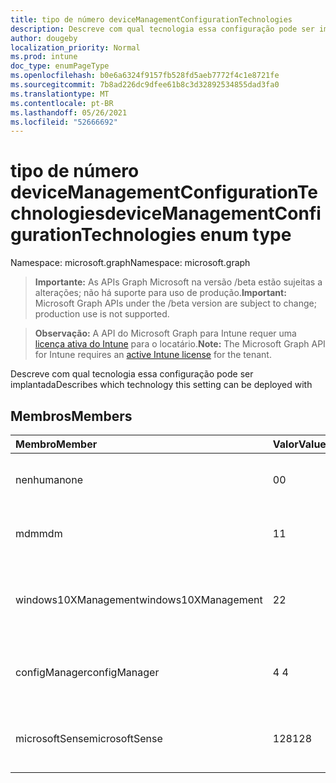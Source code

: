 ```yaml
---
title: tipo de número deviceManagementConfigurationTechnologies
description: Descreve com qual tecnologia essa configuração pode ser implantada
author: dougeby
localization_priority: Normal
ms.prod: intune
doc_type: enumPageType
ms.openlocfilehash: b0e6a6324f9157fb528fd5aeb7772f4c1e8721fe
ms.sourcegitcommit: 7b8ad226dc9dfee61b8c3d32892534855dad3fa0
ms.translationtype: MT
ms.contentlocale: pt-BR
ms.lasthandoff: 05/26/2021
ms.locfileid: "52666692"
---
```

# <a name="devicemanagementconfigurationtechnologies-enum-type"></a><span data-ttu-id="ea4b5-103">tipo de número deviceManagementConfigurationTechnologies</span><span class="sxs-lookup"><span data-stu-id="ea4b5-103">deviceManagementConfigurationTechnologies enum type</span></span>

<span data-ttu-id="ea4b5-104">Namespace: microsoft.graph</span><span class="sxs-lookup"><span data-stu-id="ea4b5-104">Namespace: microsoft.graph</span></span>

> <span data-ttu-id="ea4b5-105">**Importante:** As APIs Graph Microsoft na versão /beta estão sujeitas a alterações; não há suporte para uso de produção.</span><span class="sxs-lookup"><span data-stu-id="ea4b5-105">**Important:** Microsoft Graph APIs under the /beta version are subject to change; production use is not supported.</span></span>

> <span data-ttu-id="ea4b5-106">**Observação:** A API do Microsoft Graph para Intune requer uma [licença ativa do Intune](https://go.microsoft.com/fwlink/?linkid=839381) para o locatário.</span><span class="sxs-lookup"><span data-stu-id="ea4b5-106">**Note:** The Microsoft Graph API for Intune requires an [active Intune license](https://go.microsoft.com/fwlink/?linkid=839381) for the tenant.</span></span>

<span data-ttu-id="ea4b5-107">Descreve com qual tecnologia essa configuração pode ser implantada</span><span class="sxs-lookup"><span data-stu-id="ea4b5-107">Describes which technology this setting can be deployed with</span></span>

## <a name="members"></a><span data-ttu-id="ea4b5-108">Membros</span><span class="sxs-lookup"><span data-stu-id="ea4b5-108">Members</span></span>
|<span data-ttu-id="ea4b5-109">Membro</span><span class="sxs-lookup"><span data-stu-id="ea4b5-109">Member</span></span>|<span data-ttu-id="ea4b5-110">Valor</span><span class="sxs-lookup"><span data-stu-id="ea4b5-110">Value</span></span>|<span data-ttu-id="ea4b5-111">Descrição</span><span class="sxs-lookup"><span data-stu-id="ea4b5-111">Description</span></span>|
|:---|:---|:---|
|<span data-ttu-id="ea4b5-112">nenhuma</span><span class="sxs-lookup"><span data-stu-id="ea4b5-112">none</span></span>|<span data-ttu-id="ea4b5-113">0</span><span class="sxs-lookup"><span data-stu-id="ea4b5-113">0</span></span>|<span data-ttu-id="ea4b5-114">A configuração não pode ser implantada por meio de qualquer canal</span><span class="sxs-lookup"><span data-stu-id="ea4b5-114">Setting cannot be deployed through any channel</span></span>|
|<span data-ttu-id="ea4b5-115">mdm</span><span class="sxs-lookup"><span data-stu-id="ea4b5-115">mdm</span></span>|<span data-ttu-id="ea4b5-116">1</span><span class="sxs-lookup"><span data-stu-id="ea4b5-116">1</span></span>|<span data-ttu-id="ea4b5-117">A configuração pode ser implantada por meio do canal MDM</span><span class="sxs-lookup"><span data-stu-id="ea4b5-117">Setting can be deployed through the MDM channel</span></span>|
|<span data-ttu-id="ea4b5-118">windows10XManagement</span><span class="sxs-lookup"><span data-stu-id="ea4b5-118">windows10XManagement</span></span>|<span data-ttu-id="ea4b5-119">2</span><span class="sxs-lookup"><span data-stu-id="ea4b5-119">2</span></span>|<span data-ttu-id="ea4b5-120">A configuração pode ser implantada por meio do canal Windows10XManagement</span><span class="sxs-lookup"><span data-stu-id="ea4b5-120">Setting can be deployed through the Windows10XManagement channel</span></span>|
|<span data-ttu-id="ea4b5-121">configManager</span><span class="sxs-lookup"><span data-stu-id="ea4b5-121">configManager</span></span>|<span data-ttu-id="ea4b5-122">4 </span><span class="sxs-lookup"><span data-stu-id="ea4b5-122">4</span></span>|<span data-ttu-id="ea4b5-123">A configuração pode ser implantada por meio do canal ConfigManager</span><span class="sxs-lookup"><span data-stu-id="ea4b5-123">Setting can be deployed through the ConfigManager channel</span></span>|
|<span data-ttu-id="ea4b5-124">microsoftSense</span><span class="sxs-lookup"><span data-stu-id="ea4b5-124">microsoftSense</span></span>|<span data-ttu-id="ea4b5-125">128</span><span class="sxs-lookup"><span data-stu-id="ea4b5-125">128</span></span>|<span data-ttu-id="ea4b5-126">A configuração pode ser implantada por meio do canal do agente SENSE</span><span class="sxs-lookup"><span data-stu-id="ea4b5-126">Setting can be deployed through the SENSE agent channel</span></span>|





